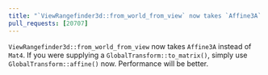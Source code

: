 ```yaml
---
title: "`ViewRangefinder3d::from_world_from_view` now takes `Affine3A` instead of `Mat4`"
pull_requests: [20707]
---
```


`ViewRangefinder3d::from_world_from_view` now takes `Affine3A` instead of `Mat4`. If you were supplying a `GlobalTransform::to_matrix()`, simply use `GlobalTransform::affine()` now. Performance will be better.